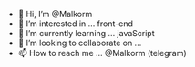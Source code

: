 - 👋 Hi, I’m @Malkorm
- 👀 I’m interested in ... front-end
- 🌱 I’m currently learning ... javaScript
- 💞️ I’m looking to collaborate on ...
- 📫 How to reach me ... @Malkorm (telegram)

<!---
Malkorm/Malkorm is a ✨ special ✨ repository because its `README.md` (this file) appears on your GitHub profile.
You can click the Preview link to take a look at your changes.
--->
